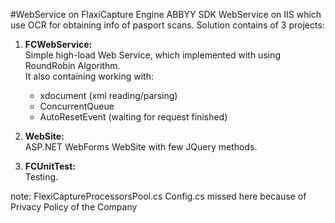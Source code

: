 
#WebService on FlaxiCapture Engine ABBYY SDK
WebService on IIS which use OCR for obtaining info of pasport scans.
Solution contains of 3 projects:

1. **FCWebService:** <br>
   Simple high-load Web Service, which implemented with using RoundRobin Algorithm. <br>
   It also containing working with:<br>
    * xdocument (xml reading/parsing) 
    * ConcurrentQueue 
    * AutoResetEvent (waiting for request finished)
  
2.  **WebSite:**<br>
    ASP.NET WebForms WebSite with few JQuery methods.
 
3. **FCUnitTest:**<br>
    Testing.

note:
FlexiCaptureProcessorsPool.cs
Config.cs
missed here because of Privacy Policy of the Company
